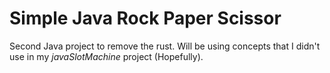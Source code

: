# Simple Java Rock Paper Scissor
Second Java project to remove the rust. Will be using concepts that I didn't use in my *javaSlotMachine* project (Hopefully).